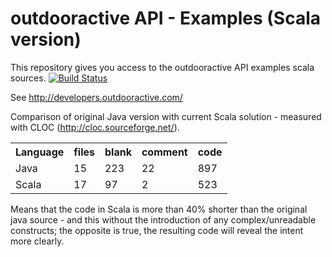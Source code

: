 outdooractive API - Examples (Scala version)
============================
This repository gives you access to the outdooractive API examples scala sources. [![Build Status](https://travis-ci.org/alaendle/outdooractive-examples.svg?branch=master)](https://travis-ci.org/alaendle/outdooractive-examples)

See http://developers.outdooractive.com/


Comparison of original Java version with current Scala solution - measured with CLOC (http://cloc.sourceforge.net/).

<table>
    <tr>
        <th>Language</th>
        <th>files</th>
        <th>blank</th>
        <th>comment</th>
        <th>code</th>
    </tr>
    <tr>
        <td>Java</td>
        <td>15</td>
        <td>223</td>
        <td>22</td>
        <td>897</td>
    </tr>
    <tr>
        <td>Scala</td>
        <td>17</td>
        <td>97</td>
        <td>2</td>
        <td>523</td>
    </tr>
</table>

Means that the code in Scala is more than 40% shorter than the original java source - and this without the introduction of any complex/unreadable constructs; the opposite is true, the resulting code will reveal the intent more clearly.
